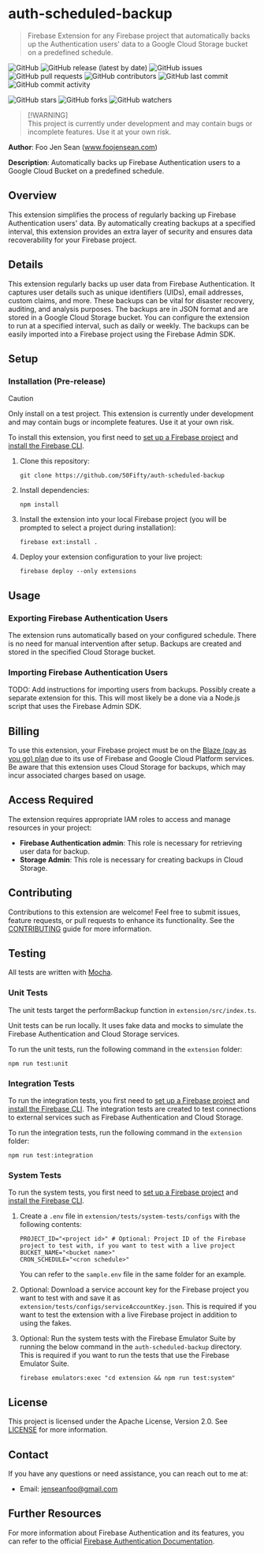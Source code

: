 # auth-scheduled-backup
> Firebase Extension for any Firebase project that automatically backs up the Authentication users' data to a Google Cloud Storage bucket on a predefined schedule.

![GitHub](https://img.shields.io/github/license/50Fifty/auth-scheduled-backup) ![GitHub release (latest by date)](https://img.shields.io/github/v/release/50Fifty/auth-scheduled-backup) ![GitHub issues](https://img.shields.io/github/issues/50Fifty/auth-scheduled-backup) ![GitHub pull requests](https://img.shields.io/github/issues-pr/50Fifty/auth-scheduled-backup) ![GitHub contributors](https://img.shields.io/github/contributors/50Fifty/auth-scheduled-backup) ![GitHub last commit](https://img.shields.io/github/last-commit/50Fifty/auth-scheduled-backup) ![GitHub commit activity](https://img.shields.io/github/commit-activity/m/50Fifty/auth-scheduled-backup)

![GitHub stars](https://img.shields.io/github/stars/50Fifty/auth-scheduled-backup?style=social) ![GitHub forks](https://img.shields.io/github/forks/50Fifty/auth-scheduled-backup?style=social) ![GitHub watchers](https://img.shields.io/github/watchers/50Fifty/auth-scheduled-backup?style=social)

> [!WARNING]\
> This project is currently under development and may contain bugs or incomplete features. Use it at your own risk. 

**Author**: Foo Jen Sean (www.foojensean.com)

**Description**: Automatically backs up Firebase Authentication users to a Google Cloud Bucket on a predefined schedule.

## Overview
This extension simplifies the process of regularly backing up Firebase Authentication users' data. By automatically creating backups at a specified interval, this extension provides an extra layer of security and ensures data recoverability for your Firebase project.

## Details
This extension regularly backs up user data from Firebase Authentication. It captures user details such as unique identifiers (UIDs), email addresses, custom claims, and more. These backups can be vital for disaster recovery, auditing, and analysis purposes. The backups are in JSON format and are stored in a Google Cloud Storage bucket. You can configure the extension to run at a specified interval, such as daily or weekly. The backups can be easily imported into a Firebase project using the Firebase Admin SDK.

## Setup

### Installation (Pre-release)
> [!CAUTION]
> Only install on a test project. This extension is currently under development and may contain bugs or incomplete features. Use it at your own risk.

To install this extension, you first need to [set up a Firebase project](https://firebase.google.com/docs/projects/learn-more) and [install the Firebase CLI](https://firebase.google.com/docs/cli#install_the_firebase_cli).

1. Clone this repository:

    `git clone https://github.com/50Fifty/auth-scheduled-backup`

2. Install dependencies:
   
    `npm install`

4. Install the extension into your local Firebase project (you will be prompted to select a project during installation):
   
    `firebase ext:install .`

6. Deploy your extension configuration to your live project:

    `firebase deploy --only extensions`

## Usage
### Exporting Firebase Authentication Users
The extension runs automatically based on your configured schedule. There is no need for manual intervention after setup. Backups are created and stored in the specified Cloud Storage bucket.

### Importing Firebase Authentication Users
TODO: Add instructions for importing users from backups. Possibly create a separate extension for this. This will most likely be a done via a Node.js script that uses the Firebase Admin SDK.

## Billing
To use this extension, your Firebase project must be on the [Blaze (pay as you go) plan](https://firebase.google.com/pricing) due to its use of Firebase and Google Cloud Platform services. Be aware that this extension uses Cloud Storage for backups, which may incur associated charges based on usage.

## Access Required
The extension requires appropriate IAM roles to access and manage resources in your project:

- **Firebase Authentication admin**: This role is necessary for retrieving user data for backup.
- **Storage Admin**: This role is necessary for creating backups in Cloud Storage.

## Contributing
Contributions to this extension are welcome! Feel free to submit issues, feature requests, or pull requests to enhance its functionality. See the [CONTRIBUTING](CONTRIBUTING.md) guide for more information.

## Testing

All tests are written with [Mocha](https://mochajs.org/).

### Unit Tests
The unit tests target the performBackup function in `extension/src/index.ts`.

Unit tests can be run locally. It uses fake data and mocks to simulate the Firebase Authentication and Cloud Storage services.

To run the unit tests, run the following command in the `extension` folder:

`npm run test:unit`

### Integration Tests
To run the integration tests, you first need to [set up a Firebase project](https://firebase.google.com/docs/projects/learn-more) and [install the Firebase CLI](https://firebase.google.com/docs/cli#install_the_firebase_cli).
The integration tests are created to test connections to external services such as Firebase Authentication and Cloud Storage.

To run the integration tests, run the following command in the `extension` folder:

`npm run test:integration`

### System Tests
To run the system tests, you first need to [set up a Firebase project](https://firebase.google.com/docs/projects/learn-more) and [install the Firebase CLI](https://firebase.google.com/docs/cli#install_the_firebase_cli).

1. Create a `.env` file in `extension/tests/system-tests/configs` with the following contents:

    ```
    PROJECT_ID="<project id>" # Optional: Project ID of the Firebase project to test with, if you want to test with a live project
    BUCKET_NAME="<bucket name>"
    CRON_SCHEDULE="<cron schedule>"
    ```
    You can refer to the `sample.env` file in the same folder for an example.

2. Optional: Download a service account key for the Firebase project you want to test with and save it as `extension/tests/configs/serviceAccountKey.json`. This is required if you want to test the extension with a live Firebase project in addition to using the fakes.

3. Optional: Run the system tests with the Firebase Emulator Suite by running the below command in the `auth-scheduled-backup` directory. This is required if you want to run the tests that use the Firebase Emulator Suite.

    `firebase emulators:exec "cd extension && npm run test:system"`

## License
This project is licensed under the Apache License, Version 2.0. See [LICENSE](LICENSE) for more information.

## Contact
If you have any questions or need assistance, you can reach out to me at:
- Email: jenseanfoo@gmail.com

## Further Resources
For more information about Firebase Authentication and its features, you can refer to the official [Firebase Authentication Documentation](https://firebase.google.com/docs/auth).
